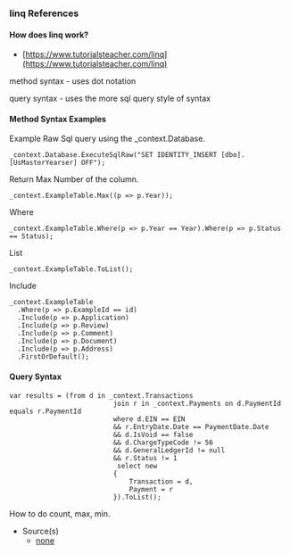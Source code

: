 ### linq References

#### How does linq work?
- [https://www.tutorialsteacher.com/linq](https://www.tutorialsteacher.com/linq)

method syntax - uses dot notation

query syntax - uses the more sql query style of syntax

#### Method Syntax Examples
Example Raw Sql query using the _context.Database.

`_context.Database.ExecuteSqlRaw("SET IDENTITY_INSERT [dbo].[UsMasterYearser] OFF");`

Return Max Number of the column.

```
_context.ExampleTable.Max((p => p.Year));
```

Where
```
_context.ExampleTable.Where(p => p.Year == Year).Where(p => p.Status == Status);
```

List
```
_context.ExampleTable.ToList();
```

Include
```
_context.ExampleTable
  .Where(p => p.ExampleId == id)
  .Include(p => p.Application)
  .Include(p => p.Review)
  .Include(p => p.Comment)
  .Include(p => p.Document)
  .Include(p => p.Address)
  .FirstOrDefault();
```

#### Query Syntax
```
var results = (from d in _context.Transactions
                          join r in _context.Payments on d.PaymentId equals r.PaymentId
                          where d.EIN == EIN
                          && r.EntryDate.Date == PaymentDate.Date
                          && d.IsVoid == false
                          && d.ChargeTypeCode != 56
                          && d.GeneralLedgerId != null
                          && r.Status != 1
                           select new
                          {
                              Transaction = d,
                              Payment = r
                          }).ToList();
```

How to do count, max, min.

- Source(s)
  - [none](#)
